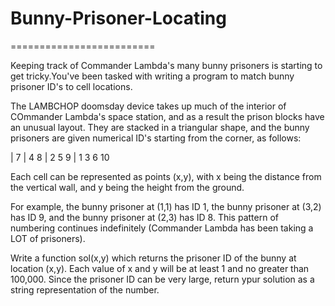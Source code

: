 # Bunny-Prisoner-Locating
=========================

Keeping track of Commander Lambda's many bunny prisoners is starting to get tricky.You've been tasked with writing a program to match bunny prisoner ID's to cell locations.

The LAMBCHOP doomsday device takes up much of the interior of COmmander Lambda's space station, and as a result the prison blocks have an unusual layout. They are stacked in a triangular shape, and the bunny prisoners are given numerical ID's starting from the corner, as follows:

| 7
| 4 8
| 2 5 9
| 1 3 6 10

Each cell can be represented as points (x,y), with x being the distance from the vertical wall, and y being the height from the ground.

For example, the bunny prisoner at (1,1) has ID 1, the bunny prisoner at (3,2) has ID 9, and the bunny prisoner at (2,3) has ID 8. This pattern of numbering continues indefinitely (Commander Lambda has been taking a LOT of prisoners).

Write a function sol(x,y) which returns the prisoner ID of the bunny at location (x,y). Each value of x and y will be at least 1 and no greater than 100,000. Since the prisoner ID can be very large, return ypur solution as a string representation of the number.
